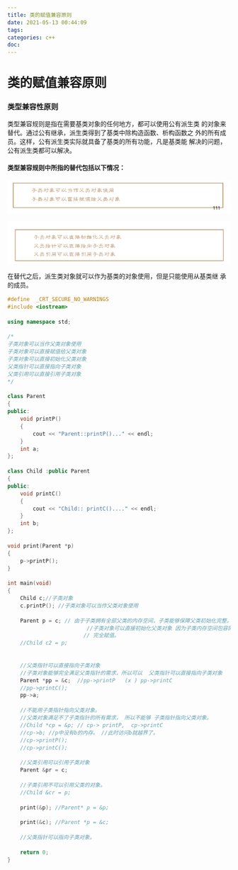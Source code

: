 ```yaml
---
title: 类的赋值兼容原则
date: 2021-05-13 00:44:09
tags:
categories: c++
doc:
---
```


# 类的赋值兼容原则

### 类型兼容性原则

类型兼容规则是指在需要基类对象的任何地方，都可以使用公有派生类
的对象来替代。通过公有继承，派生类得到了基类中除构造函数、析构函数之
外的所有成员。这样，公有派生类实际就具备了基类的所有功能，凡是基类能
解决的问题，公有派生类都可以解决。

#### 类型兼容规则中所指的替代包括以下情况：

![1620837955527](/images/javawz/1620837955527.png)

![1620837966956](/images/javawz/1620837966956.png)

在替代之后，派生类对象就可以作为基类的对象使用，但是只能使用从基类继
承的成员。

```cpp
#define  _CRT_SECURE_NO_WARNINGS 
#include <iostream>

using namespace std;

/*
子类对象可以当作父类对象使用
子类对象可以直接赋值给父类对象
子类对象可以直接初始化父类对象
父类指针可以直接指向子类对象
父类引用可以直接引用子类对象
*/

class Parent
{
public:
	void printP()
	{
		cout << "Parent::printP()..." << endl;
	}
	int a;
};

class Child :public Parent
{
public:
	void printC()
	{
		cout << "Child:: printC()...." << endl;
	}
	int b;
};

void print(Parent *p)
{
	p->printP();
}

int main(void)
{
	Child c;//子类对象
	c.printP(); //子类对象可以当作父类对象使用

	Parent p = c; // 由于子类拥有全部父类的内存空间，子类能够保障父类初始化完整。
						 //子类对象可以直接初始化父类对象 因为子类内存空间包容的父类的，能够保证
						// 完全赋值。
	//Child c2 = p;

	
	//父类指针可以直接指向子类对象
	//子类对象能够完全满足父类指针的需求，所以可以  父类指针可以直接指向子类对象
	Parent *pp = &c;  //pp->printP   (x ) pp->printC
	//pp->printC();
	pp->a;

	//不能用子类指针指向父类对象。
	//父类对象满足不了子类指针的所有需求， 所以不能够 子类指针指向父类对象。
	//Child *cp = &p; // cp-> printP,  cp->printC
	//cp->b; //p中没有b的内存。 //此时访问b就越界了。
	//cp->printP();
	//cp->printC();

	//父类引用可以引用子类对象
	Parent &pr = c;

	//子类引用不可以引用父类的对象。
	//Child &cr = p;

	print(&p); //Parent* p = &p;

	print(&c); //Parent *p = &c;

	//父类指针可以指向子类对象。 

	return 0;
}
```

